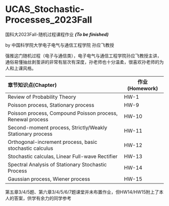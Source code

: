 # UCAS_Stochastic-Processes_2023Fall
国科大2023Fall-随机过程课程作业 ***(To be finished)***

by 中国科学院大学电子电气与通信工程学院 孙应飞教授

强推这门随机过程（电子与通信类），电子电气与通信工程学院孙应飞教授主讲，通俗易懂抽丝剥茧讲的非常有层次有深度，孙老师也十分温柔，很喜欢孙老师的为人和上课风格。

| 章节知识点(Chapter)                                                   | 作业(Homework)      | 
| :-------------------------------------------------------------------- | -------            | 
| Review of Probability Theory                                          | HW-1               | 
| Poisson process, Stationary process                                   | HW-9               | 
| Poisson process, Compound Poisson process, Renewal process            | HW-10              |  
| Second-moment process, Strictly/Weakly Stationary process             | HW-11              | 
| Orthogonal-increment process, basic stochastic calculus               | HW-12              | 
| Stochastic calculas, Linear Full-wave Rectifier                       | HW-13              | 
| Spectral Analysis of Stationary Stochastic Process                    | HW-14              | 
| Gaussian process, Wiener process                                      | HW-15              | 

第五章3/4/5题、第六章3/4/5/6/7题课堂并未布置作业，但HW14/HW15附上了本人的答案，供学有余力的同学参考
